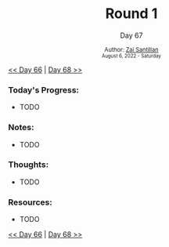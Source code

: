 <div align="center">
  <h1>Round 1</h1>
  <p>Day 67</p>
  <sub>
    Author: <a href="https://github.com/plskz" target="_blank">Zai Santillan</a>
    <br>
    <small>August 6, 2022 - Saturday</small>
  </sub>
</div>

[<< Day 66](day066.md) | [Day 68 >>](day068.md)

### Today's Progress:

- TODO

### Notes:

- TODO

### Thoughts:

- TODO

### Resources:

- TODO

[<< Day 66](day066.md) | [Day 68 >>](day068.md)
